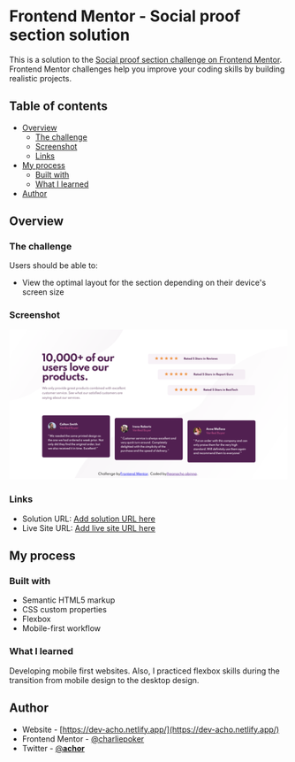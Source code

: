 # Frontend Mentor - Social proof section solution

This is a solution to the [Social proof section challenge on Frontend Mentor](https://www.frontendmentor.io/challenges/social-proof-section-6e0qTv_bA). Frontend Mentor challenges help you improve your coding skills by building realistic projects.

## Table of contents

- [Overview](#overview)
  - [The challenge](#the-challenge)
  - [Screenshot](#screenshot)
  - [Links](#links)
- [My process](#my-process)
  - [Built with](#built-with)
  - [What I learned](#what-i-learned)
- [Author](#author)

## Overview

### The challenge

Users should be able to:

- View the optimal layout for the section depending on their device's screen size

### Screenshot

![](./images/Screenshot.png)



### Links

- Solution URL: [Add solution URL here](https://github.com/charliepoker/social-proof-section)
- Live Site URL: [Add live site URL here](https://social-proof-section-gules-xi.vercel.app/)

## My process

### Built with

- Semantic HTML5 markup
- CSS custom properties
- Flexbox
- Mobile-first workflow

### What I learned

Developing mobile first websites. Also, I practiced flexbox skills during the transition from mobile design to the desktop design.

## Author

- Website - [https://dev-acho.netlify.app/](https://dev-acho.netlify.app/)
- Frontend Mentor - [@charliepoker](https://www.frontendmentor.io/profile/yourusername)
- Twitter - [@**achor**](https://twitter.com/__achor__)
